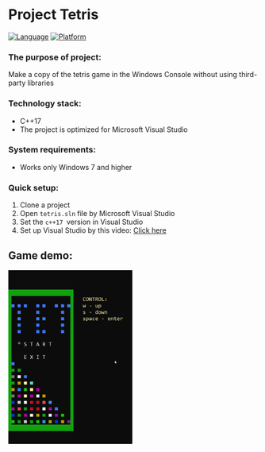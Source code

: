 # Project Tetris

[![Language](https://img.shields.io/badge/Language-C++-blue.svg?style=flat)]()
[![Platform](https://img.shields.io/badge/Platform-Windows-red.svg?style=flat)]()

### The purpose of project:
Make a copy of the tetris game in the Windows Console without using third-party libraries

### Technology stack:
- C++17
- The project is optimized for Microsoft Visual Studio

### System requirements:
- Works only Windows 7 and higher

### Quick setup:
1. Clone a project
2. Open `tetris.sln` file by Microsoft Visual Studio
3. Set the `c++17 `version in Visual Studio
4. Set up Visual Studio by this video: [Click here](https://www.youtube.com/watch?v=HExn9oTqdVo&t=558s)

## Game demo:
<img src="assets/gamePlay.gif" width="250" height="350" alt="gameplay"/>
